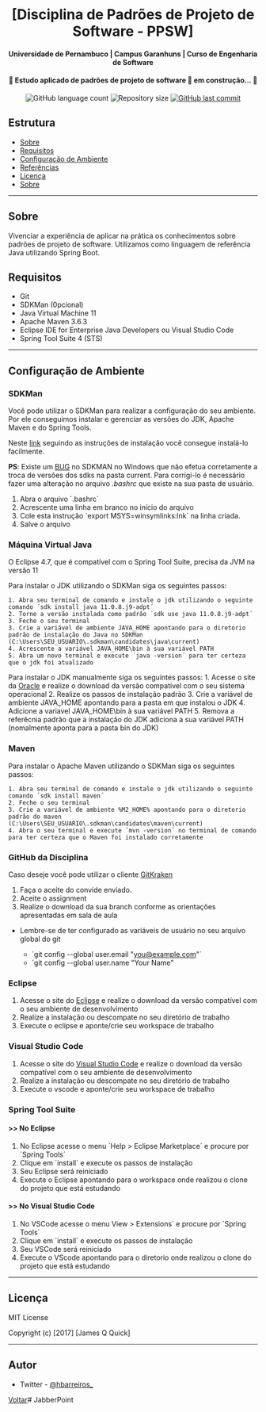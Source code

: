 <h1 align="center"> 
[Disciplina de Padrões de Projeto de Software - PPSW]
</h1>
<h4 align="center"> 
    Universidade de Pernambuco | Campus Garanhuns | Curso de Engenharia de Software
</h4>
<h4 align="center"> 
 🚧 Estudo aplicado de padrões de projeto de software 🚀 em construção... 🚧
</h4>
<p align="center">
  <img alt="GitHub language count" src="https://img.shields.io/github/languages/count/upe-garanhuns/ppsw?color=%2304D361">
  <img alt="Repository size" src="https://img.shields.io/github/repo-size/upe-garanhuns/ppsw">
  <a href="https://github.com/upe-garanhuns/ppsw/commits/master">
    <img alt="GitHub last commit" src="https://img.shields.io/github/last-commit/upe-garanhuns/ppsw">
  </a>
</p>

## __Estrutura__

- [Sobre](#sobre)
- [Requisitos](#requisitos)
- [Configuração de Ambiente](#configuracao)
- [Referências](#referencias)
- [Licença](#license)
- [Sobre](#sobre)

---

## __Sobre__

Vivenciar a experiência de aplicar na prática os conhecimentos sobre padrões de projeto de software. Utilizamos como linguagem de referência Java utilizando Spring Boot.

## __Requisitos__

- Git
- SDKMan (0pcional)
- Java Virtual Machine 11
- Apache Maven 3.6.3
- Eclipse IDE for Enterprise Java Developers ou Visual Studio Code
- Spring Tool Suite 4 (STS)

---

## __Configuração de Ambiente__

### __SDKMan__

Você pode utilizar o SDKMan para realizar a configuração do seu ambiente. Por ele conseguimos instalar e gerenciar as versões do JDK, Apache Maven e do Spring Tools.

Neste [link](https://sdkman.io/install) seguindo as instruções de instalação você consegue instalá-lo facilmente.

**PS**: Existe um [BUG](https://github.com/sdkman/sdkman-cli/issues/593) no SDKMAN no Windows que não efetua corretamente a troca de versões dos sdks na pasta current. 
Para corrigi-lo é necessário fazer uma alteração no arquivo *.bashrc* que existe na sua pasta de usuário.

1. Abra o arquivo ´.bashrc´
2. Acrescente uma linha em branco no início do arquivo
3. Cole esta instrução ´export MSYS=winsymlinks:lnk´ na linha criada.
4. Salve o arquivo

### __Máquina Virtual Java__

O Eclipse 4.7, que é compatível com o Spring Tool Suite, precisa da JVM na versão 11

Para instalar o JDK utilizando o SDKMan siga os seguintes passos:

    1. Abra seu terminal de comando e instale o jdk utilizando o seguinte comando ´sdk install java 11.0.8.j9-adpt´
    2. Torne a versão instalada como padrão ´sdk use java 11.0.8.j9-adpt´
    3. Feche o seu terminal
    3. Crie a variável de ambiente JAVA_HOME apontando para o diretorio padrão de instalação do Java no SDKMan (C:\Users\SEU_USUARIO\.sdkman\candidates\java\current)
    4. Acrescente a variável JAVA_HOME\bin à sua variável PATH
    5. Abra um novo terminal e execute ´java -version´ para ter certeza que o jdk foi atualizado 

Para instalar o JDK manualmente siga os seguintes passos:
    1. Acesse o site da [Oracle](https://www.oracle.com/br/java/technologies/javase-jdk11-downloads.html) e realize o download da versão compativel com o seu sistema operacional
    2. Realize os passos de instalação padrão
    3. Crie a variável de ambiente JAVA_HOME apontando para a pasta em que instalou o JDK
    4. Adicione a variavel JAVA_HOME\bin à sua variável PATH
    5. Remova a referêcnia padrão que a instalação do JDK adiciona a sua variável PATH (nomalmente aponta para a pasta bin do JDK)

### __Maven__

Para instalar o Apache Maven utilizando o SDKMan siga os seguintes passos:

    1. Abra seu terminal de comando e instale o jdk utilizando o seguinte comando ´sdk install maven´
    2. Feche o seu terminal
    3. Crie a variável de ambiente %M2_HOME% apontando para o diretorio padrão do maven (C:\Users\SEU_USUARIO\.sdkman\candidates\maven\current)
    4. Abra o seu terminal e execute ´mvn -version´ no terminal de comando para ter certeza que o Maven foi instalado corretamente

### __GitHub da Disciplina__

Caso deseje você pode utilizar o cliente [GitKraken](https://www.gitkraken.com/git-client)

1. Faça o aceite do convide enviado.
2. Aceite o assignment
3. Realize o download da sua branch conforme as orientações apresentadas em sala de aula

- Lembre-se de ter configurado as variáveis de usuário no seu arquivo global do git

  - ´git config --global user.email "you@example.com"´
  - ´git config --global user.name "Your Name"

### __Eclipse__

1. Acesse o site do [Eclipse](https://www.eclipse.org/downloads/) e realize o download da versão compatível com o seu ambiente de desenvolvimento
2. Realize a instalação ou descompate no seu diretório de trabalho
3. Execute o eclipse e aponte/crie seu workspace de trabalho

### __Visual Studio Code__

1. Acesse o site do [Visual Studio Code](https://code.visualstudio.com/download) e realize o download da versão compatível com o seu ambiente de desenvolvimento
2. Realize a instalação ou descompate no seu diretório de trabalho
3. Execute o vscode e aponte/crie seu workspace de trabalho

### __Spring Tool Suite__

#### __>> No Eclipse__

1. No Eclipse acesse o menu ´Help > Eclipse Marketplace´ e procure por ´Spring Tools´
2. Clique em ´install´ e execute os passos de instalação
3. Seu Eclipse será reiniciado
4. Execute o Eclipse apontando para o workspace onde realizou o clone do projeto que está estudando

#### __>> No Visual Studio Code__

1. No VSCode acesse o menu View > Extensions´ e procure por ´Spring Tools´
2. Clique em ´install´ e execute os passos de instalação
3. Seu VSCode será reiniciado
4. Execute o VScode apontando para o diretorio onde realizou o clone do projeto que está estudando

---

## __Licença__

MIT License

Copyright (c) [2017] [James Q Quick]

---

## __Autor__

- Twitter - [@hbarreiros_](https://twitter.com/hbarreiros_)

[Voltar](#estrutura)# JabberPoint
